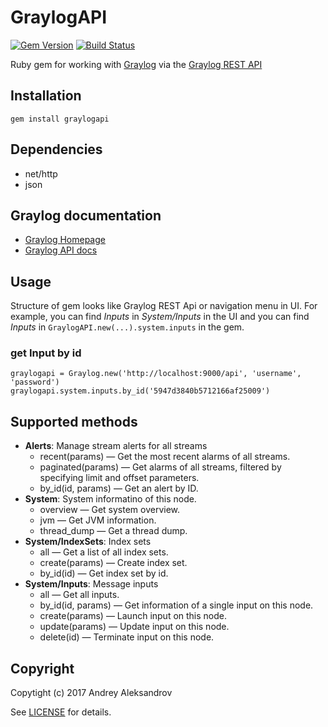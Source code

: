 # GraylogAPI

[![Gem Version](https://img.shields.io/gem/v/graylogapi.svg)][gem]
[![Build Status](http://img.shields.io/travis/postgred/graylogapi.svg)][travis]

[gem]: https://rubygems.org/gems/graylogapi
[travis]: https://travis-ci.org/postgred/graylogapi

Ruby gem for working with [Graylog](https://www.graylog.org/) via the [Graylog REST API](http://docs.graylog.org/en/2.2/pages/configuration/rest_api.html?highlight=API)

## Installation

    gem install graylogapi
## Dependencies

- net/http
- json

## Graylog documentation

- [Graylog Homepage][Graylog]
- [Graylog API docs][GraylogAPI]

[Graylog]: https://www.graylog.org/
[GraylogAPI]: http://docs.graylog.org/en/2.2/pages/configuration/rest_api.html?highlight=API

## Usage

Structure of gem looks like Graylog REST Api or navigation menu in UI.
For example, you can find *Inputs* in *System/Inputs* in the UI and you can find *Inputs* in `GraylogAPI.new(...).system.inputs` in the gem.

### get Input by id

    graylogapi = Graylog.new('http://localhost:9000/api', 'username', 'password')
    graylogapi.system.inputs.by_id('5947d3840b5712166af25009')

## Supported methods

* **Alerts**: Manage stream alerts for all streams
  * recent(params) — Get the most recent alarms of all streams.
  * paginated(params) — Get alarms of all streams, filtered by specifying limit and offset parameters.
  * by_id(id, params) — Get an alert by ID.
* **System**: System informatino of this node.
  * overview — Get system overview.
  * jvm — Get JVM information.
  * thread_dump — Get a thread dump.
* **System/IndexSets**: Index sets
  * all — Get a list of all index sets.
  * create(params) — Create index set.
  * by_id(id) — Get index set by id.
* **System/Inputs**: Message inputs
  * all — Get all inputs.
  * by_id(id, params) — Get information of a single input on this node.
  * create(params) — Launch input on this node.
  * update(params) — Update input on this node.
  * delete(id) — Terminate input on this node.

## Copyright

Copytight (c) 2017 Andrey Aleksandrov

See [LICENSE][] for details.

[license]: LICENSE.md
